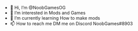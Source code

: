 - 👋 Hi, I’m @NoobGamesOG
- 👀 I’m interested in Mods and Games
- 🌱 I’m currently learning How to make mods
- 📫 How to reach me DM me on Discord NoobGames#8903

<!---
NoobGamesOG/NoobGamesOG is a ✨ special ✨ repository because its `README.md` (this file) appears on your GitHub profile.
You can click the Preview link to take a look at your changes.
--->
